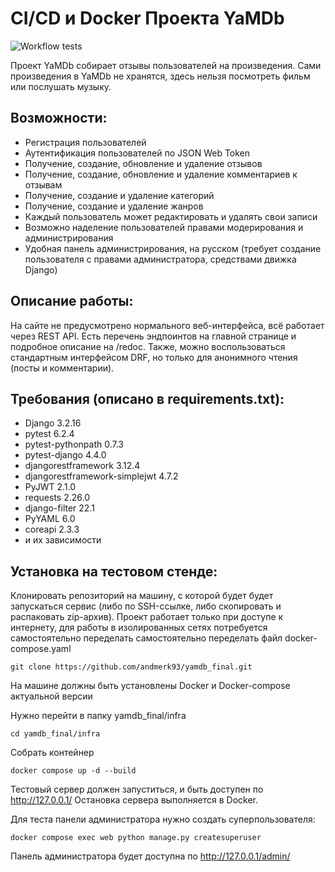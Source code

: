 # CI/CD и Docker Проекта YaMDb

![Workflow tests](https://github.com/andmerk93/yamdb_final/actions/workflows/yamdb_workflow.yml/badge.svg)

Проект YaMDb собирает отзывы пользователей на произведения. Сами произведения в YaMDb не хранятся, здесь нельзя посмотреть фильм или послушать музыку.


## Возможности:
- Регистрация пользователей
- Аутентификация пользователей по JSON Web Token
- Получение, создание, обновление и удаление отзывов
- Получение, создание, обновление и удаление комментариев к отзывам
- Получение, создание и удаление категорий
- Получение, создание и удаление жанров
- Каждый пользователь может редактировать и удалять свои записи
- Возможно наделение пользователей правами модерирования и администрирования
- Удобная панель администрирования, на русском (требует создание пользователя с правами администратора, средствами движка Django)

## Описание работы:
На сайте не предусмотрено нормального веб-интерфейса, всё работает через REST API. Есть перечень эндпоинтов на главной странице и подробное описание на /redoc. Также, можно воспользоваться стандартным интерфейсом DRF, но только для анонимного чтения (посты и комментарии). 

## Требования (описано в requirements.txt):
- Django 3.2.16
- pytest 6.2.4
- pytest-pythonpath 0.7.3
- pytest-django 4.4.0
- djangorestframework 3.12.4
- djangorestframework-simplejwt 4.7.2
- PyJWT 2.1.0
- requests 2.26.0
- django-filter 22.1
- PyYAML 6.0
- coreapi 2.3.3
- и их зависимости

## Установка на тестовом стенде:
Клонировать репозиторий на машину, с которой будет будет запускаться сервис (либо по SSH-ссылке, либо скопировать и распаковать zip-архив). Проект работает только при доступе к интернету, для работы в изолированных сетях потребуется
самостоятельно переделать самостоятельно переделать файл docker-compose.yaml

```
git clone https://github.com/andmerk93/yamdb_final.git
```

На машине должны быть установлены Docker и Docker-compose актуальной версии

Нужно перейти в папку yamdb_final/infra  

```
cd yamdb_final/infra
```

Cобрать контейнер 

```
docker compose up -d --build
```

Тестовый сервер должен запуститься, и быть доступен по http://127.0.0.1/
Остановка сервера выполняется в Docker. 

Для теста панели администратора нужно создать суперпользователя:

```
docker compose exec web python manage.py createsuperuser
```

Панель администратора будет доступна по http://127.0.0.1/admin/